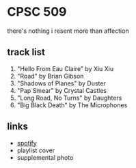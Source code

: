 # CPSC 509

there&#x27;s nothing i resent more than affection

## track list

1. "Hello From Eau Claire" by Xiu Xiu
2. "Road" by Brian Gibson
3. "Shadows of Planes" by Duster
4. "Pap Smear" by Crystal Castles
5. "Long Road, No Turns" by Daughters
6. "Big Black Death" by The Microphones

## links

- [spotify](https://open.spotify.com/playlist/2ai2BAuczODOopI4t4tyLp)
- playlist cover
- supplemental photo
